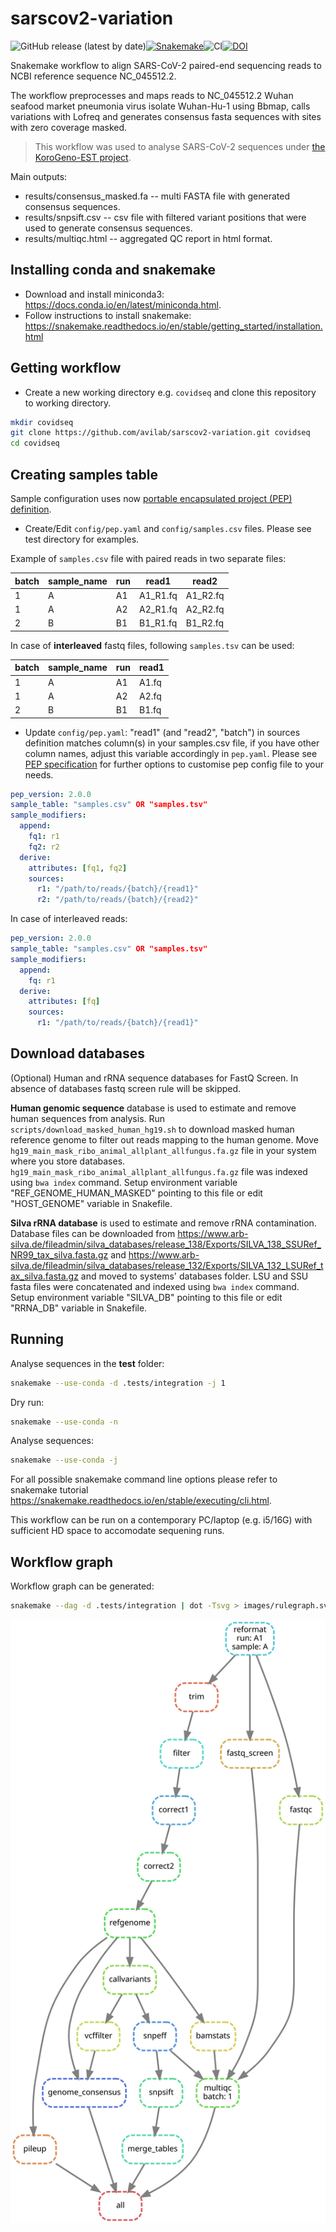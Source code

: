 # sarscov2-variation

![GitHub release (latest by date)](https://img.shields.io/github/v/release/avilab/sarscov2-variation)[![Snakemake](https://img.shields.io/badge/snakemake-≥5.27.4-brightgreen.svg?style=flat)](https://snakemake.readthedocs.io)![CI](https://github.com/avilab/sarscov2-variation/workflows/CI/badge.svg)[![DOI](https://zenodo.org/badge/DOI/10.5281/zenodo.4515564.svg)](https://doi.org/10.5281/zenodo.4515564)

Snakemake workflow to align SARS-CoV-2 paired-end sequencing reads to NCBI reference sequence NC_045512.2.

The workflow preprocesses and maps reads to NC_045512.2 Wuhan seafood market pneumonia virus isolate Wuhan-Hu-1 using Bbmap, calls variations with Lofreq and generates consensus fasta sequences with sites with zero coverage masked.

> This workflow was used to analyse SARS-CoV-2 sequences under [the KoroGeno-EST project](http://www.ctm.ee/et/covid-19/eesti-sars-cov-2-taisgenoomide-jarjestamine-korogeno-est/).

Main outputs:

- results/consensus_masked.fa -- multi FASTA file with generated consensus sequences.
- results/snpsift.csv -- csv file with filtered variant positions that were used to generate consensus sequences.
- results/multiqc.html -- aggregated QC report in html format.

## Installing conda and snakemake

- Download and install miniconda3: <https://docs.conda.io/en/latest/miniconda.html>.
- Follow instructions to install snakemake: <https://snakemake.readthedocs.io/en/stable/getting_started/installation.html>

## Getting workflow

- Create a new working directory e.g. `covidseq` and clone this repository to working directory.

```bash
mkdir covidseq
git clone https://github.com/avilab/sarscov2-variation.git covidseq
cd covidseq
```

## Creating samples table

Sample configuration uses now [portable encapsulated project (PEP) definition](http://pep.databio.org/en/latest/specification/).

- Create/Edit `config/pep.yaml` and `config/samples.csv` files. Please see test directory for examples.

Example of `samples.csv` file with paired reads in two separate files:

batch | sample_name | run | read1 | read2
-----|-----|-----|-----|-----
1 | A  | A1 | A1_R1.fq | A1_R2.fq
1 | A  | A2 | A2_R1.fq | A2_R2.fq
2 | B  | B1 | B1_R1.fq | B1_R2.fq

In case of **interleaved** fastq files, following `samples.tsv` can be used:

batch | sample_name | run | read1
------|-------------|-----|----
1 | A  | A1 | A1.fq
1 | A  | A2 | A2.fq
2 | B  | B1 | B1.fq

- Update `config/pep.yaml`: "read1" (and "read2", "batch") in sources definition matches column(s) in your samples.csv file, if you have other column names, adjust this variable accordingly in `pep.yaml`. Please see [PEP specification](http://pep.databio.org/en/latest/specification/) for further options to customise pep config file to your needs.

```yaml
pep_version: 2.0.0
sample_table: "samples.csv" OR "samples.tsv"
sample_modifiers:
  append:
    fq1: r1
    fq2: r2
  derive:
    attributes: [fq1, fq2]
    sources:
      r1: "/path/to/reads/{batch}/{read1}"
      r2: "/path/to/reads/{batch}/{read2}"
```

In case of interleaved reads:

```yaml
pep_version: 2.0.0
sample_table: "samples.csv" OR "samples.tsv"
sample_modifiers:
  append:
    fq: r1
  derive:
    attributes: [fq]
    sources:
      r1: "/path/to/reads/{batch}/{read1}"
```

## Download databases

(Optional) Human and rRNA sequence databases for FastQ Screen. In absence of databases fastq screen rule will be skipped.

**Human genomic sequence** database is used to estimate and remove human sequences from analysis.
Run `scripts/download_masked_human_hg19.sh` to download masked human reference genome to filter out reads mapping to the human genome.
Move `hg19_main_mask_ribo_animal_allplant_allfungus.fa.gz` file in your system where you store databases.
`hg19_main_mask_ribo_animal_allplant_allfungus.fa.gz` file was indexed using `bwa index` command.
Setup environment variable "REF_GENOME_HUMAN_MASKED" pointing to this file or edit "HOST_GENOME" variable in Snakefile.

**Silva rRNA database** is used to estimate and remove rRNA contamination.
Database files can be downloaded from <https://www.arb-silva.de/fileadmin/silva_databases/release_138/Exports/SILVA_138_SSURef_NR99_tax_silva.fasta.gz> and <https://www.arb-silva.de/fileadmin/silva_databases/release_132/Exports/SILVA_132_LSURef_tax_silva.fasta.gz>
and moved to systems' databases folder.
LSU and SSU fasta files were concatenated and indexed using `bwa index` command.
Setup environment variable "SILVA_DB" pointing to this file or edit "RRNA_DB" variable in Snakefile.

## Running

Analyse sequences in the **test** folder:

```bash
snakemake --use-conda -d .tests/integration -j 1
```

Dry run:

```bash
snakemake --use-conda -n
```

Analyse sequences:

```bash
snakemake --use-conda -j
```

For all possible snakemake command line options please refer to snakemake tutorial <https://snakemake.readthedocs.io/en/stable/executing/cli.html>.

This workflow can be run on a contemporary PC/laptop (e.g. i5/16G) with sufficient HD space to accomodate sequening runs.

## Workflow graph

Workflow graph can be generated:

```bash
snakemake --dag -d .tests/integration | dot -Tsvg > images/rulegraph.svg
```

![rulegraph](images/rulegraph.svg)
